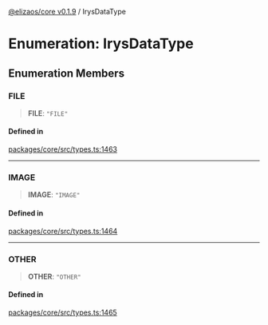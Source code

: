 [@elizaos/core v0.1.9](../index.md) / IrysDataType

# Enumeration: IrysDataType

## Enumeration Members

### FILE

> **FILE**: `"FILE"`

#### Defined in

[packages/core/src/types.ts:1463](https://github.com/abilmansuryeshmuratov/tutorial_agent/blob/main/packages/core/src/types.ts#L1463)

***

### IMAGE

> **IMAGE**: `"IMAGE"`

#### Defined in

[packages/core/src/types.ts:1464](https://github.com/abilmansuryeshmuratov/tutorial_agent/blob/main/packages/core/src/types.ts#L1464)

***

### OTHER

> **OTHER**: `"OTHER"`

#### Defined in

[packages/core/src/types.ts:1465](https://github.com/abilmansuryeshmuratov/tutorial_agent/blob/main/packages/core/src/types.ts#L1465)
